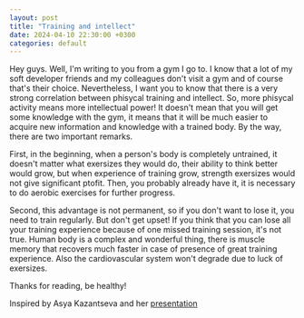 ```yaml
---
layout: post
title: "Training and intellect"
date: 2024-04-10 22:30:00 +0300
categories: default
---
```


Hey guys. Well, I'm writing to you from a gym I go to. I know that a lot of my soft developer friends and my colleagues don't visit a gym and of course that's their choice. Nevertheless, I want you to know that there is a very strong correlation between phisycal training and intellect. So, more phisycal activity means more intellectual power! It doesn't mean that you will get some knowledge with the gym, it means that it will be much easier to acquire new information and knowledge with a trained body. By the way, there are two important remarks.

First, in the beginning, when a person's body is completely untrained, it doesn't matter what exersizes they would do, their ability to think better would grow, but when experience of training grow, strength exersizes would not give significant ptofit. Then, you probably already have it, it is necessary to do aerobic exercises for further progress.

Second, this advantage is not permanent, so if you don't want to lose it, you need to train regularly. But don't get upset! If you think that you can lose all your training experience because of one missed training session, it's not true. Human body is a complex and wonderful thing, there is muscle memory that recovers much faster in case of presence of great training experience. Also the cardiovascular system won't degrade due to luck of exersizes.

Thanks for reading, be healthy!

Inspired by Asya Kazantseva and her [presentation](https://www.youtube.com/watch?v=J0q78ph-2QQ)
